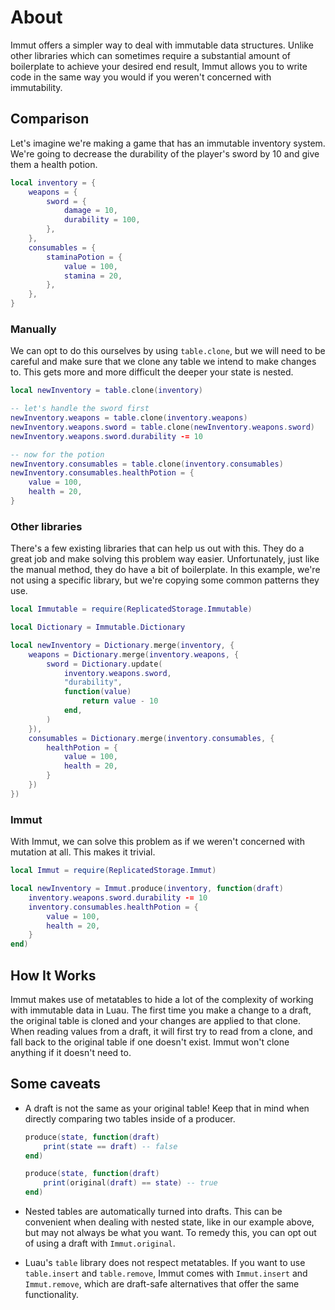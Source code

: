 # About

Immut offers a simpler way to deal with immutable data structures. Unlike other
libraries which can sometimes require a substantial amount of boilerplate to
achieve your desired end result, Immut allows you to write code in the same way
you would if you weren't concerned with immutability.

## Comparison

Let's imagine we're making a game that has an immutable inventory system. We're
going to decrease the durability of the player's sword by 10 and give them a
health potion.

```lua
local inventory = {
    weapons = {
        sword = {
            damage = 10,
            durability = 100,
        },
    },
    consumables = {
        staminaPotion = {
            value = 100,
            stamina = 20,
        },
    },
}
```

### Manually

We can opt to do this ourselves by using `table.clone`, but we will need to be
careful and make sure that we clone any table we intend to make changes to.
This gets more and more difficult the deeper your state is nested.

```lua
local newInventory = table.clone(inventory)

-- let's handle the sword first
newInventory.weapons = table.clone(inventory.weapons)
newInventory.weapons.sword = table.clone(newInventory.weapons.sword)
newInventory.weapons.sword.durability -= 10

-- now for the potion
newInventory.consumables = table.clone(inventory.consumables)
newInventory.consumables.healthPotion = {
    value = 100,
    health = 20,
}
```

### Other libraries

There's a few existing libraries that can help us out with this. They do a
great job and make solving this problem way easier. Unfortunately, just like
the manual method, they do have a bit of boilerplate. In this example, we're
not using a specific library, but we're copying some common patterns they use.

```lua
local Immutable = require(ReplicatedStorage.Immutable)

local Dictionary = Immutable.Dictionary

local newInventory = Dictionary.merge(inventory, {
    weapons = Dictionary.merge(inventory.weapons, {
        sword = Dictionary.update(
            inventory.weapons.sword,
            "durability",
            function(value)
                return value - 10
            end,
        )
    }),
    consumables = Dictionary.merge(inventory.consumables, {
        healthPotion = {
            value = 100,
            health = 20,
        }
    })
})

```

### Immut

With Immut, we can solve this problem as if we weren't concerned with mutation
at all. This makes it trivial.

```lua
local Immut = require(ReplicatedStorage.Immut)

local newInventory = Immut.produce(inventory, function(draft)
    inventory.weapons.sword.durability -= 10
    inventory.consumables.healthPotion = {
        value = 100,
        health = 20,
    }
end)
```

## How It Works

Immut makes use of metatables to hide a lot of the complexity of working with
immutable data in Luau. The first time you make a change to a draft, the
original table is cloned and your changes are applied to that clone. When
reading values from a draft, it will first try to read from a clone, and fall
back to the original table if one doesn't exist. Immut won't clone anything if
it doesn't need to.

## Some caveats

- A draft is not the same as your original table! Keep that in mind when
  directly comparing two tables inside of a producer.

  ```lua
  produce(state, function(draft)
      print(state == draft) -- false
  end)

  produce(state, function(draft)
      print(original(draft) == state) -- true
  end)
  ```

- Nested tables are automatically turned into drafts. This can be convenient
  when dealing with nested state, like in our example above, but may not always
  be what you want. To remedy this, you can opt out of using a draft with
  `Immut.original`.

- Luau's `table` library does not respect metatables. If you want to use
  `table.insert` and `table.remove`, Immut comes with `Immut.insert` and
  `Immut.remove`, which are draft-safe alternatives that offer the same
  functionality.

